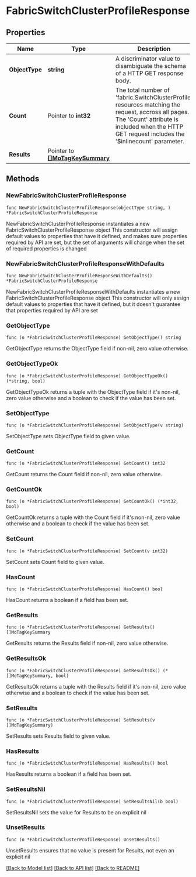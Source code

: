 # FabricSwitchClusterProfileResponse

## Properties

Name | Type | Description | Notes
------------ | ------------- | ------------- | -------------
**ObjectType** | **string** | A discriminator value to disambiguate the schema of a HTTP GET response body. | 
**Count** | Pointer to **int32** | The total number of &#39;fabric.SwitchClusterProfile&#39; resources matching the request, accross all pages. The &#39;Count&#39; attribute is included when the HTTP GET request includes the &#39;$inlinecount&#39; parameter. | [optional] 
**Results** | Pointer to [**[]MoTagKeySummary**](MoTagKeySummary.md) |  | [optional] 

## Methods

### NewFabricSwitchClusterProfileResponse

`func NewFabricSwitchClusterProfileResponse(objectType string, ) *FabricSwitchClusterProfileResponse`

NewFabricSwitchClusterProfileResponse instantiates a new FabricSwitchClusterProfileResponse object
This constructor will assign default values to properties that have it defined,
and makes sure properties required by API are set, but the set of arguments
will change when the set of required properties is changed

### NewFabricSwitchClusterProfileResponseWithDefaults

`func NewFabricSwitchClusterProfileResponseWithDefaults() *FabricSwitchClusterProfileResponse`

NewFabricSwitchClusterProfileResponseWithDefaults instantiates a new FabricSwitchClusterProfileResponse object
This constructor will only assign default values to properties that have it defined,
but it doesn't guarantee that properties required by API are set

### GetObjectType

`func (o *FabricSwitchClusterProfileResponse) GetObjectType() string`

GetObjectType returns the ObjectType field if non-nil, zero value otherwise.

### GetObjectTypeOk

`func (o *FabricSwitchClusterProfileResponse) GetObjectTypeOk() (*string, bool)`

GetObjectTypeOk returns a tuple with the ObjectType field if it's non-nil, zero value otherwise
and a boolean to check if the value has been set.

### SetObjectType

`func (o *FabricSwitchClusterProfileResponse) SetObjectType(v string)`

SetObjectType sets ObjectType field to given value.


### GetCount

`func (o *FabricSwitchClusterProfileResponse) GetCount() int32`

GetCount returns the Count field if non-nil, zero value otherwise.

### GetCountOk

`func (o *FabricSwitchClusterProfileResponse) GetCountOk() (*int32, bool)`

GetCountOk returns a tuple with the Count field if it's non-nil, zero value otherwise
and a boolean to check if the value has been set.

### SetCount

`func (o *FabricSwitchClusterProfileResponse) SetCount(v int32)`

SetCount sets Count field to given value.

### HasCount

`func (o *FabricSwitchClusterProfileResponse) HasCount() bool`

HasCount returns a boolean if a field has been set.

### GetResults

`func (o *FabricSwitchClusterProfileResponse) GetResults() []MoTagKeySummary`

GetResults returns the Results field if non-nil, zero value otherwise.

### GetResultsOk

`func (o *FabricSwitchClusterProfileResponse) GetResultsOk() (*[]MoTagKeySummary, bool)`

GetResultsOk returns a tuple with the Results field if it's non-nil, zero value otherwise
and a boolean to check if the value has been set.

### SetResults

`func (o *FabricSwitchClusterProfileResponse) SetResults(v []MoTagKeySummary)`

SetResults sets Results field to given value.

### HasResults

`func (o *FabricSwitchClusterProfileResponse) HasResults() bool`

HasResults returns a boolean if a field has been set.

### SetResultsNil

`func (o *FabricSwitchClusterProfileResponse) SetResultsNil(b bool)`

 SetResultsNil sets the value for Results to be an explicit nil

### UnsetResults
`func (o *FabricSwitchClusterProfileResponse) UnsetResults()`

UnsetResults ensures that no value is present for Results, not even an explicit nil

[[Back to Model list]](../README.md#documentation-for-models) [[Back to API list]](../README.md#documentation-for-api-endpoints) [[Back to README]](../README.md)


